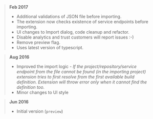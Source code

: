 > **Feb 2017**
> - Additional validations of JSON file before importing.
> - The extension now checks existence of service endpoints before importing.
> - UI changes to Import dialog, code cleanup and refactor.
> - Disable analytics and trust customers will report issues :-)
> - Remove preview flag.
> - Uses latest version of typescript.

> **Aug 2016**
> - Improved the import logic - *If the project/repository/service endpoint from the file cannot be found (in the importing project) extension tries to first resolve from the first available build definition. Extension will throw error only when it cannot find the definition too.*
> - Minor changes to UI style

> **Jun 2016**
> - Initial version (`preview`)